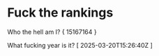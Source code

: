 # Fuck the rankings

Who the hell am I?
{ 15167164 }

What fucking year is it?
[ 2025-03-20T15:26:40Z ]
